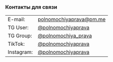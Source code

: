 <!-- [В начало](/docs/index.md) -->

### Контакты для связи

|||
|:-----|:-----|
|E-mail:|[polnomochiyaprava@pm.me](mailto:polnomochiya.prava@pm.me)|
|TG User:|[@polnomochiyaprava](https://t.me/polnomochiaprava)|
|TG Group:|[@polnomochiya_prava](https://t.me/polnomochiya_prava)|
|TikTok:|[@polnomochiyaprava](https://tiktok.com/@polnomochiyaprava)|
|Instagram:|[@polnomochiyaprava](https://instagram.com/polnomochiyaprava)|
